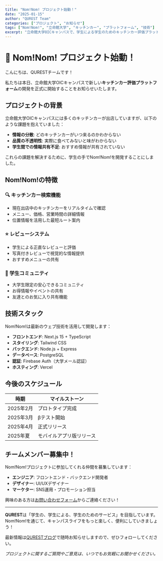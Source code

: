 ```yaml
---
title: "Nom!Nom! プロジェクト始動！"
date: "2025-01-15"
author: "QUREST Team"
categories: ["プロジェクト", "お知らせ"]
tags: ["Nom!Nom!", "立命館大学", "キッチンカー", "プラットフォーム", "技術"]
excerpt: "立命館大学OICキャンパスで、学生による学生のためのキッチンカー評価プラットフォーム「Nom!Nom!」の開発プロジェクトを正式に開始しました。"
---
```


# 🎉 Nom!Nom! プロジェクト始動！

こんにちは、QURESTチームです！

私たちは本日、立命館大学OICキャンパスで新しい**キッチンカー評価プラットフォーム**の開発を正式に開始することをお知らせいたします。

## プロジェクトの背景

立命館大学OICキャンパスには多くのキッチンカーが出店していますが、以下のような課題を抱えていました：

- **情報の分散**: どのキッチンカーがいつ来るのかわからない
- **品質の不透明性**: 実際に食べてみないと味がわからない  
- **学生間での情報共有不足**: おすすめ情報が共有されていない

これらの課題を解決するために、学生の手でNom!Nom!を開発することにしました。

## Nom!Nom!の特徴

### 🔍 キッチンカー検索機能
- 現在出店中のキッチンカーをリアルタイムで確認
- メニュー、価格、営業時間の詳細情報
- 位置情報を活用した最短ルート案内

### ⭐ レビューシステム
- 学生による正直なレビューと評価
- 写真付きレビューで視覚的な情報提供
- おすすめメニューの共有

### 👥 学生コミュニティ
- 大学生限定の安心できるコミュニティ
- お得情報やイベントの共有
- 友達とのお気に入り共有機能

## 技術スタック

Nom!Nom!は最新のウェブ技術を活用して開発します：

- **フロントエンド**: Next.js 15 + TypeScript
- **スタイリング**: Tailwind CSS
- **バックエンド**: Node.js + Express
- **データベース**: PostgreSQL
- **認証**: Firebase Auth（大学メール認証）
- **ホスティング**: Vercel

## 今後のスケジュール

| 時期 | マイルストーン |
|------|----------------|
| 2025年2月 | プロトタイプ完成 |
| 2025年3月 | βテスト開始 |
| 2025年4月 | 正式リリース |
| 2025年夏 | モバイルアプリ版リリース |

## チームメンバー募集中！

Nom!Nom!プロジェクトに参加してくれる仲間を募集しています：

- **エンジニア**: フロントエンド・バックエンド開発者
- **デザイナー**: UI/UXデザイナー
- **マーケター**: SNS運用・プロモーション担当

興味のある方は[お問い合わせフォーム](/contact)からご連絡ください！

---

**QUREST**は「学生の、学生による、学生のためのサービス」を目指しています。Nom!Nom!を通じて、キャンパスライフをもっと楽しく、便利にしていきましょう！

最新情報は[QURESTブログ](/blog)で随時お知らせしますので、ぜひフォローしてください。

_プロジェクトに関するご質問やご意見は、いつでもお気軽にお聞かせください。_